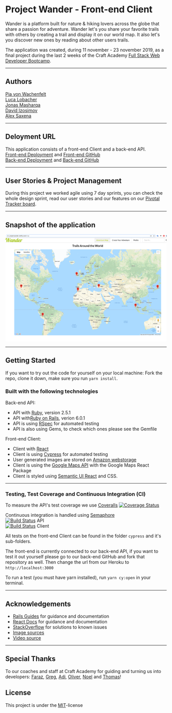 # Project Wander - Front-end Client
Wander is a platform built for nature & hiking lovers across the globe that share a passion for adventure. Wander let's you share your favorite trails with others by creating a trail and display it on our world map. It also let's you discover new ones by reading about other users trails.

The application was created, during 11 november - 23 november 2019, as a final project during the last 2 weeks of the Craft Academy [Full Stack Web Developer Bootcamp](https://craftacademy.se/english/). 

---
## Authors
[Pia von Wachenfelt](https://github.com/piavW)  
[Luca Lobacher](https://github.com/lucamarial)  
[Jonas Masharqa](https://github.com/jonas-masharqa)  
[David Izosimov](https://github.com/DavveDavve)  
[Alex Saxena](https://github.com/AlexSaxena)  

---
## Deloyment URL
This application consists of a front-end Client and a back-end API.  
[Front-end Deployment](https://projectwander.netlify.com/) and [Front-end GitHub](https://github.com/CraftAcademy/wander-client)  
[Back-end Deployment](https://c-wander-api.herokuapp.com/) and [Back-end GitHub](https://github.com/CraftAcademy/wander-api)

---
## User Stories & Project Management
During this project we worked agile using 7 day sprints, you can check the whole design sprint, read our user stories and our features on our [Pivotal Tracker board](https://www.pivotaltracker.com/n/projects/2416753). 

---
## Snapshot of the application

![](Wandermap.png)

---
## Getting Started
If you want to try out the code for yourself on your local machine:
Fork the repo, clone it down, make sure you run `yarn install`. 

### Built with the following technologies
Back-end API:
- API with [Ruby](https://www.ruby-lang.org/en/), version 2.5.1
- API with[Ruby on Rails](https://rubyonrails.org/), verion 6.0.1
- API is using [RSpec](https://rspec.info/) for automated testing
- API is also using Gems, to check which ones please see the Gemfile

Front-end Client:
- Client with [React](https://reactjs.org/)
- Client is using [Cypress](https://www.cypress.io/) for automated testing
- User generated images are stored on [Amazon webstorage](https://aws.amazon.com/)
- Client is using the [Google Maps API](https://developers.google.com/maps/documentation) with the Google Maps React Package
- Client is styled using [Semantic UI React](https://react.semantic-ui.com/) and CSS.

---
### Testing, Test Coverage and Continuous Integration (CI)
To measure the API's test coverage we use [Coveralls](https://coveralls.io/) [![Coverage Status](https://coveralls.io/repos/github/CraftAcademy/wander-api/badge.svg?branch=development)](https://coveralls.io/github/CraftAcademy/wander-api?branch=development)

Continuous integration is handled using [Semaphore](https://semaphoreci.com/)   
[![Build Status](https://semaphoreci.com/api/v1/craftacademy/wander-api/branches/development/badge.svg)](https://semaphoreci.com/craftacademy/wander-api) API  
[![Build Status](https://semaphoreci.com/api/v1/craftacademy/wander-client/branches/development/badge.svg)](https://semaphoreci.com/craftacademy/wander-client) Client

All tests on the front-end Client can be found in the folder `cypress` and it's sub-folders. 

The front-end is currently connected to our back-end API, if you want to test it out yourself please go to our back-end GitHub and fork that repository as well. Then change the url from our Heroku to `http://localhost:3000`

To run a test (you must have yarn installed), run `yarn cy:open` in your terminal.

---
## Acknowledgements
- [Rails Guides](https://guides.rubyonrails.org/index.html) for guidance and documentation
- [React Docs](https://reactjs.org/docs/getting-started.html) for guidance and documentation
- [StackOverflow](https://stackoverflow.com/) for solutions to known issues
- [Image sources](https://npire.com.au/wp-content/uploads/2019/05/B9327681055Z.1_20170518174842_000_GCPI2D0G9.1-0-1920x1008.jpg)
- [Video source](https://player.vimeo.com/video/54802209?autoplay=1&loop=1)

---
## Special Thanks
To our coaches and staff at Craft Academy for guiding and turning us into developers: [Faraz](https://github.com/faraznaeem), [Greg](https://github.com/GergKllai1), [Adi](https://github.com/kianaditya), [Oliver](https://github.com/oliverochman), [Noel](https://github.com/Noelryn) and [Thomas](https://github.com/tochman)!

## License
This project is under the [MIT](https://opensource.org/licenses/MIT)-license